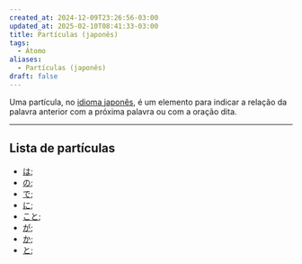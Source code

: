 ```yaml
---
created_at: 2024-12-09T23:26:56-03:00
updated_at: 2025-02-10T08:41:33-03:00
title: Partículas (japonês)
tags:
  - Átomo
aliases:
  - Partículas (japonês)
draft: false
---
```


Uma partícula, no [idioma japonês](../../10/atomo/Idioma_japonês.md), é um elemento para indicar a relação da palavra anterior com a próxima palavra ou com a oração dita.

---

## Lista de partículas
- [は](../../10/atomo/Wa-particula.md);
- [の](../../10/atomo/no-particula.md);
- [で](../../10/atomo/de-particula.md);
- [に](../../10/atomo/ni-particula.md);
- [こと](Koto-particula.md);
- [が](../../10/atomo/ga-particula.md);
- [か](../../10/atomo/ka-particula.md);
- [と](to-particula.md);